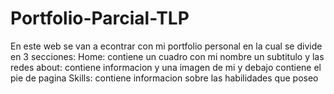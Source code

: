 # Portfolio-Parcial-TLP
En este web se van a econtrar con mi portfolio personal 
en la cual se divide en 3 secciones:
Home: contiene un cuadro con mi nombre un subtitulo y las redes
about: contiene informacion y una imagen de mi y debajo contiene el pie de pagina 
Skills: contiene informacion sobre las habilidades que poseo 